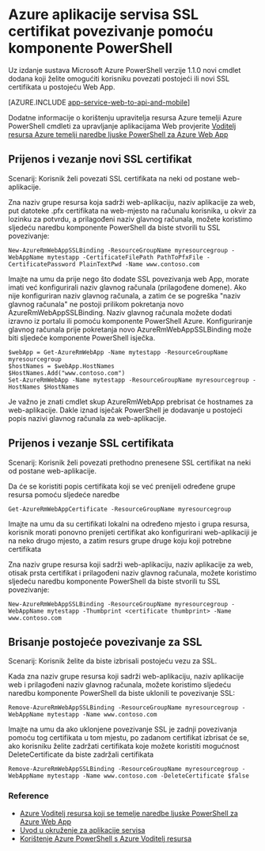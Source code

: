<properties
    pageTitle="Povezivanje SSL certifikata pomoću komponente PowerShell"
    description="Saznajte kako se povezati SSL certifikata na web-aplikaciju pomoću komponente PowerShell."
    services="app-service\web"
    documentationCenter=""
    authors="ahmedelnably"
    manager="stefsch"
    editor=""/>

<tags
    ms.service="app-service-web"
    ms.workload="web"
    ms.tgt_pltfrm="na"
    ms.devlang="na"
    ms.topic="article"
    ms.date="01/13/2016"
    ms.author="ahmedelnably"/>

# <a name="azure-app-service-ssl-certificate-binding-using-powershell"></a>Azure aplikacije servisa SSL certifikat povezivanje pomoću komponente PowerShell #

Uz izdanje sustava Microsoft Azure PowerShell verzije 1.1.0 novi cmdlet dodana koji želite omogućiti korisniku povezati postojeći ili novi SSL certifikata u postojeću Web App.

[AZURE.INCLUDE [app-service-web-to-api-and-mobile](../../includes/app-service-web-to-api-and-mobile.md)] 

Dodatne informacije o korištenju upravitelja resursa Azure temelji Azure PowerShell cmdleti za upravljanje aplikacijama Web provjerite [Voditelj resursa Azure temelji naredbe ljuske PowerShell za Azure Web App](app-service-web-app-azure-resource-manager-powershell.md)

## <a name="uploading-and-binding-a-new-ssl-certificate"></a>Prijenos i vezanje novi SSL certifikat ##

Scenarij: Korisnik želi povezati SSL certifikata na neki od postane web-aplikacije.

Zna naziv grupe resursa koja sadrži web-aplikaciju, naziv aplikacije za web, put datoteke .pfx certifikata na web-mjesto na računalu korisnika, u okvir za lozinku za potvrdu, a prilagođeni naziv glavnog računala, možete koristimo sljedeću naredbu komponente PowerShell da biste stvorili tu SSL povezivanje:

    New-AzureRmWebAppSSLBinding -ResourceGroupName myresourcegroup -WebAppName mytestapp -CertificateFilePath PathToPfxFile -CertificatePassword PlainTextPwd -Name www.contoso.com

Imajte na umu da prije nego što dodate SSL povezivanja web App, morate imati već konfigurirali naziv glavnog računala (prilagođene domene). Ako nije konfiguriran naziv glavnog računala, a zatim će se pogreška "naziv glavnog računala" ne postoji prilikom pokretanja novo AzureRmWebAppSSLBinding. Naziv glavnog računala možete dodati izravno iz portalu ili pomoću komponente PowerShell Azure. Konfiguriranje glavnog računala prije pokretanja novo AzureRmWebAppSSLBinding može biti sljedeće komponente PowerShell isječka.   
  
    $webApp = Get-AzureRmWebApp -Name mytestapp -ResourceGroupName myresourcegroup  
    $hostNames = $webApp.HostNames  
    $HostNames.Add("www.contoso.com")  
    Set-AzureRmWebApp -Name mytestapp -ResourceGroupName myresourcegroup -HostNames $HostNames   
  
Je važno je znati cmdlet skup AzureRmWebApp prebrisat će hostnames za web-aplikacije. Dakle iznad isječak PowerShell je dodavanje u postojeći popis nazivi glavnog računala za web-aplikacije.  

## <a name="uploading-and-binding-an-existing-ssl-certificate"></a>Prijenos i vezanje SSL certifikata ##

Scenarij: Korisnik želi povezati prethodno prenesene SSL certifikat na neki od postane web-aplikacije.

Da će se koristiti popis certifikata koji se već prenijeli određene grupe resursa pomoću sljedeće naredbe

    Get-AzureRmWebAppCertificate -ResourceGroupName myresourcegroup

Imajte na umu da su certifikati lokalni na određeno mjesto i grupa resursa, korisnik morati ponovno prenijeti certifikat ako konfigurirani web-aplikaciji je na neko drugo mjesto, a zatim resurs grupe druge koju koji potrebne certifikata 

Zna naziv grupe resursa koji sadrži web-aplikaciju, naziv aplikacije za web, otisak prsta certifikat i prilagođeni naziv glavnog računala, možete koristimo sljedeću naredbu komponente PowerShell da biste stvorili tu SSL povezivanje:

    New-AzureRmWebAppSSLBinding -ResourceGroupName myresourcegroup -WebAppName mytestapp -Thumbprint <certificate thumbprint> -Name www.contoso.com

## <a name="deleting-an-existing-ssl-binding"></a>Brisanje postojeće povezivanje za SSL  ##

Scenarij: Korisnik želite da biste izbrisali postojeću vezu za SSL.

Kada zna naziv grupe resursa koji sadrži web-aplikaciju, naziv aplikacije web i prilagođeni naziv glavnog računala, možete koristimo sljedeću naredbu komponente PowerShell da biste uklonili te povezivanje SSL:

    Remove-AzureRmWebAppSSLBinding -ResourceGroupName myresourcegroup -WebAppName mytestapp -Name www.contoso.com

Imajte na umu da ako uklonjene povezivanje SSL je zadnji povezivanja pomoću tog certifikata u tom mjestu, po zadanom certifikat izbrisat će se, ako korisniku želite zadržati certifikata koje možete koristiti mogućnost DeleteCertificate da biste zadržali certifikata

    Remove-AzureRmWebAppSSLBinding -ResourceGroupName myresourcegroup -WebAppName mytestapp -Name www.contoso.com -DeleteCertificate $false

### <a name="references"></a>Reference ###
- [Azure Voditelj resursa koji se temelje naredbe ljuske PowerShell za Azure Web App](app-service-web-app-azure-resource-manager-powershell.md)
- [Uvod u okruženje za aplikacije servisa](app-service-app-service-environment-intro.md)
- [Korištenje Azure PowerShell s Azure Voditelj resursa](../powershell-azure-resource-manager.md)
